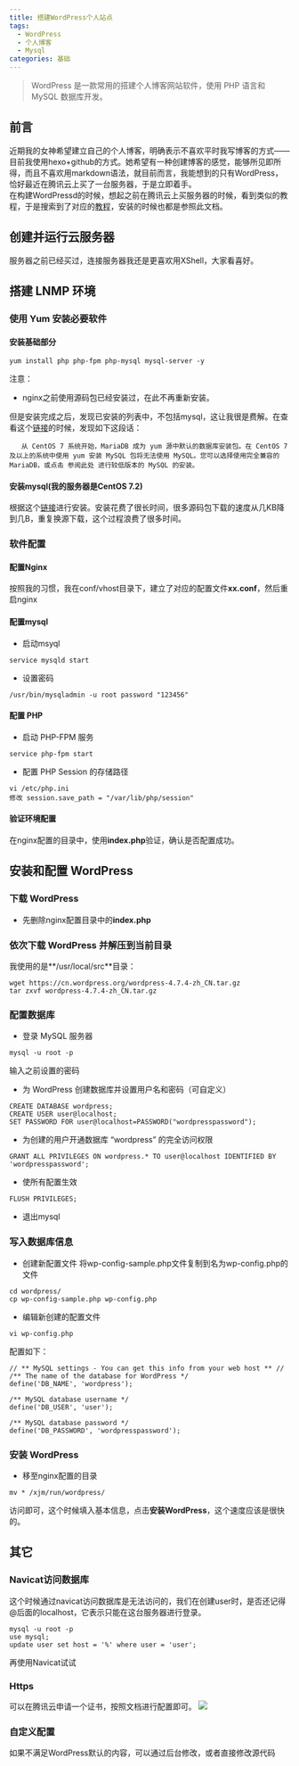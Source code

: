```yaml
---
title: 搭建WordPress个人站点
tags:
  - WordPress
  - 个人博客
  - Mysql
categories: 基础
---
```


> WordPress 是一款常用的搭建个人博客网站软件，使用 PHP 语言和 MySQL 数据库开发。

## 前言
近期我的女神希望建立自己的个人博客，明确表示不喜欢平时我写博客的方式——目前我使用hexo+github的方式。她希望有一种创建博客的感觉，能够所见即所得，而且不喜欢用markdown语法，就目前而言，我能想到的只有WordPress，恰好最近在腾讯云上买了一台服务器，于是立即着手。<br>
在构建WordPressd的时候，想起之前在腾讯云上买服务器的时候，看到类似的教程，于是搜索到了对应的[教程](https://cloud.tencent.com/document/product/213/8044)，安装的时候也都是参照此文档。
<!-- more -->

## 创建并运行云服务器
服务器之前已经买过，连接服务器我还是更喜欢用XShell，大家看喜好。

## 搭建 LNMP 环境
### 使用 Yum 安装必要软件
#### 安装基础部分
```
yum install php php-fpm php-mysql mysql-server -y
```
注意：
- nginx之前使用源码包已经安装过，在此不再重新安装。

但是安装完成之后，发现已安装的列表中，不包括mysql，这让我很是费解。在查看这个[链接](https://cloud.tencent.com/document/product/213/2046)的时候，发现如下这段话：
```
   从 CentOS 7 系统开始，MariaDB 成为 yum 源中默认的数据库安装包。在 CentOS 7 及以上的系统中使用 yum 安装 MySQL 包将无法使用 MySQL。您可以选择使用完全兼容的 MariaDB，或点击 参阅此处 进行较低版本的 MySQL 的安装。
```

#### 安装mysql(我的服务器是CentOS 7.2)
根据这个[链接](https://www.linode.com/docs/databases/mysql/how-to-install-mysql-on-centos-7/)进行安装。安装花费了很长时间，很多源码包下载的速度从几KB降到几B，重复换源下载，这个过程浪费了很多时间。

### 软件配置

#### 配置Nginx
按照我的习惯，我在conf/vhost目录下，建立了对应的配置文件**xx.conf**，然后重启nginx

#### 配置mysql

- 启动msyql
```
service mysqld start
```

- 设置密码
```
/usr/bin/mysqladmin -u root password "123456"
```

#### 配置 PHP
- 启动 PHP-FPM 服务
```
service php-fpm start
```

- 配置 PHP Session 的存储路径
```
vi /etc/php.ini
修改 session.save_path = "/var/lib/php/session"
```

#### 验证环境配置
在nginx配置的目录中，使用**index.php**验证，确认是否配置成功。

## 安装和配置 WordPress

### 下载 WordPress
- 先删除nginx配置目录中的**index.php**

### 依次下载 WordPress 并解压到当前目录
我使用的是**/usr/local/src**目录：
```
wget https://cn.wordpress.org/wordpress-4.7.4-zh_CN.tar.gz
tar zxvf wordpress-4.7.4-zh_CN.tar.gz
```
### 配置数据库
- 登录 MySQL 服务器
```
mysql -u root -p
```
输入之前设置的密码

- 为 WordPress 创建数据库并设置用户名和密码（可自定义）
```
CREATE DATABASE wordpress;
CREATE USER user@localhost;
SET PASSWORD FOR user@localhost=PASSWORD("wordpresspassword");
```

- 为创建的用户开通数据库 “wordpress” 的完全访问权限
```
GRANT ALL PRIVILEGES ON wordpress.* TO user@localhost IDENTIFIED BY 'wordpresspassword';
```

- 使所有配置生效
```
FLUSH PRIVILEGES;
```
- 退出mysql

### 写入数据库信息
- 创建新配置文件
将wp-config-sample.php文件复制到名为wp-config.php的文件
```
cd wordpress/
cp wp-config-sample.php wp-config.php
```

- 编辑新创建的配置文件
```
vi wp-config.php
```
配置如下：

```
// ** MySQL settings - You can get this info from your web host ** //
/** The name of the database for WordPress */
define('DB_NAME', 'wordpress');

/** MySQL database username */
define('DB_USER', 'user');

/** MySQL database password */
define('DB_PASSWORD', 'wordpresspassword');
```

### 安装 WordPress
- 移至nginx配置的目录
```
mv * /xjm/run/wordpress/
```
访问即可，这个时候填入基本信息，点击**安装WordPress**，这个速度应该是很快的。

## 其它
### Navicat访问数据库
这个时候通过navicat访问数据库是无法访问的，我们在创建user时，是否还记得@后面的localhost，它表示只能在这台服务器进行登录。
```
mysql -u root -p
use mysql;
update user set host = '%' where user = 'user';
```
再使用Navicat试试

### Https
可以在腾讯云申请一个证书，按照文档进行配置即可。
![](https://img.ryoma.top/WordPress/stella.blog.png)

### 自定义配置
如果不满足WordPress默认的内容，可以通过后台修改，或者直接修改源代码